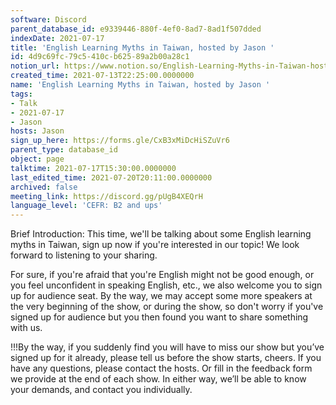 ```yaml
---
software: Discord
parent_database_id: e9339446-880f-4ef0-8ad7-8ad1f507dded
indexDate: 2021-07-17
title: 'English Learning Myths in Taiwan, hosted by Jason '
id: 4d9c69fc-79c5-410c-b625-89a2b00a28c1
notion_url: https://www.notion.so/English-Learning-Myths-in-Taiwan-hosted-by-Jason-4d9c69fc79c5410cb62589a2b00a28c1
created_time: 2021-07-13T22:25:00.0000000
name: 'English Learning Myths in Taiwan, hosted by Jason '
tags:
- Talk
- 2021-07-17
- Jason
hosts: Jason
sign_up_here: https://forms.gle/CxB3xMiDcHiSZuVr6
parent_type: database_id
object: page
talktime: 2021-07-17T15:30:00.0000000
last_edited_time: 2021-07-20T20:11:00.0000000
archived: false
meeting_link: https://discord.gg/pUgB4XEQrH
language_level: 'CEFR: B2 and ups'
---
```





Brief Introduction: This time, we'll be talking about some English learning myths in Taiwan, sign up now if you're interested in our topic! 
We look forward to listening to your sharing. 

For sure, if you're afraid that you're English might not be good enough, or you feel unconfident in speaking English, etc., we also welcome you to sign up for audience seat. By the way, we may accept some more speakers at the very beginning of the show, or during the show, so don't worry if you've signed up for audience but you then found you want to share something with us.

!!!By the way, if you suddenly find you will have to miss our show but you’ve signed up for it already, please tell us before the show starts, cheers.
If you have any questions, please contact the hosts. Or fill in the feedback form we provide at the end of each show. In either way, we’ll be able to know your demands, and contact you individually.




